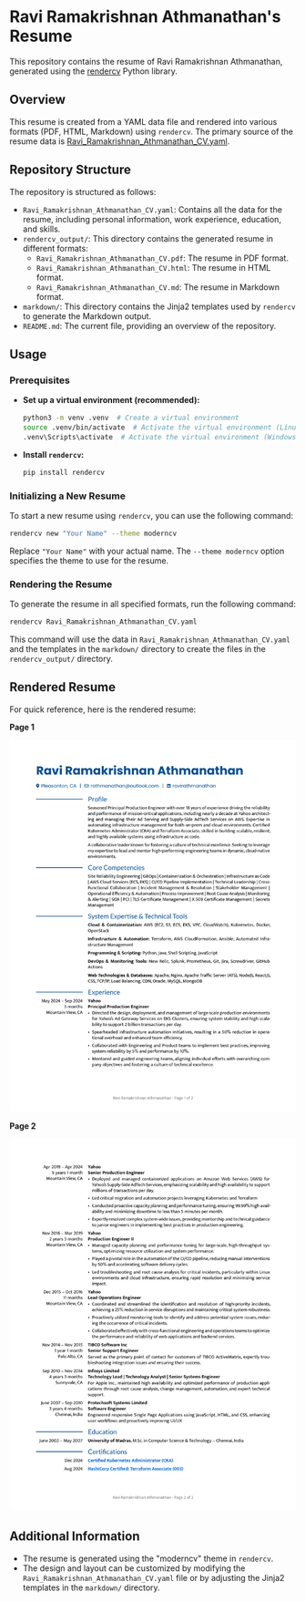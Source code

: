 # Ravi Ramakrishnan Athmanathan's Resume

This repository contains the resume of Ravi Ramakrishnan Athmanathan, generated using the [rendercv](https://rendercv.com/) Python library.

## Overview

This resume is created from a YAML data file and rendered into various formats (PDF, HTML, Markdown) using `rendercv`. The primary source of the resume data is [Ravi_Ramakrishnan_Athmanathan_CV.yaml](Ravi_Ramakrishnan_Athmanathan_CV.yaml).

## Repository Structure

The repository is structured as follows:

* `Ravi_Ramakrishnan_Athmanathan_CV.yaml`: Contains all the data for the resume, including personal information, work experience, education, and skills.
* `rendercv_output/`: This directory contains the generated resume in different formats:
    * `Ravi_Ramakrishnan_Athmanathan_CV.pdf`: The resume in PDF format.
    * `Ravi_Ramakrishnan_Athmanathan_CV.html`: The resume in HTML format.
    * `Ravi_Ramakrishnan_Athmanathan_CV.md`: The resume in Markdown format.
* `markdown/`: This directory contains the Jinja2 templates used by `rendercv` to generate the Markdown output.
* `README.md`: The current file, providing an overview of the repository.

## Usage

### Prerequisites

* **Set up a virtual environment (recommended):**

    ```bash
    python3 -m venv .venv  # Create a virtual environment
    source .venv/bin/activate  # Activate the virtual environment (Linux/macOS)
    .venv\Scripts\activate  # Activate the virtual environment (Windows)
    ```

* **Install `rendercv`:**

    ```bash
    pip install rendercv
    ```
### Initializing a New Resume

To start a new resume using `rendercv`, you can use the following command:

```bash
rendercv new "Your Name" --theme moderncv
```

Replace `"Your Name"` with your actual name. The `--theme moderncv` option specifies the theme to use for the resume.

### Rendering the Resume

To generate the resume in all specified formats, run the following command:

```bash
rendercv Ravi_Ramakrishnan_Athmanathan_CV.yaml
```

This command will use the data in `Ravi_Ramakrishnan_Athmanathan_CV.yaml` and the templates in the `markdown/` directory to create the files in the `rendercv_output/` directory.

## Rendered Resume

For quick reference, here is the rendered resume:

**Page 1**

![Ravi Ramakrishnan Athmanathan's Resume - Page 1](rendercv_output/Ravi_Ramakrishnan_Athmanathan_CV_1.png)

**Page 2**

![Ravi Ramakrishnan Athmanathan's Resume - Page 2](rendercv_output/Ravi_Ramakrishnan_Athmanathan_CV_2.png)

## Additional Information

* The resume is generated using the "moderncv" theme in `rendercv`.
* The design and layout can be customized by modifying the `Ravi_Ramakrishnan_Athmanathan_CV.yaml` file or by adjusting the Jinja2 templates in the `markdown/` directory.
